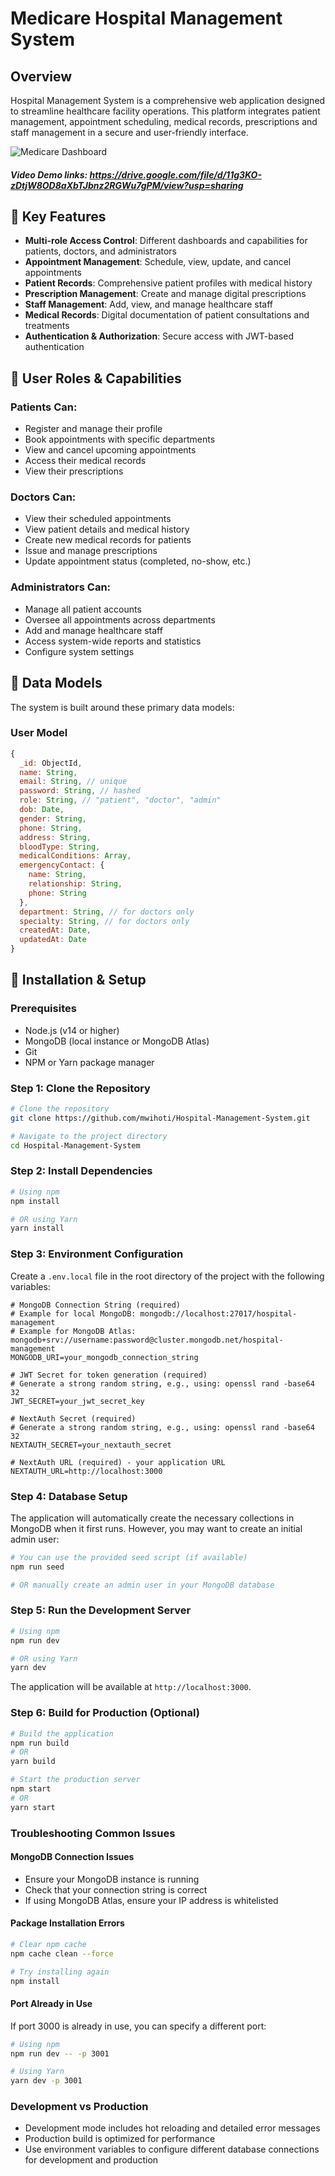 # Medicare Hospital Management System

## Overview

Hospital Management System is a comprehensive web application designed to streamline healthcare facility operations. This platform integrates patient management, appointment scheduling, medical records, prescriptions and staff management in a secure and user-friendly interface.

![Medicare Dashboard](https://raw.githubusercontent.com/mwihoti/Hospital-Management-System/main/public/dashboard-preview.png)

##### Video Demo links: https://drive.google.com/file/d/11g3KO-zDtjW8OD8aXbTJbnz2RGWu7gPM/view?usp=sharing 

## 🌟 Key Features

- **Multi-role Access Control**: Different dashboards and capabilities for patients, doctors, and administrators
- **Appointment Management**: Schedule, view, update, and cancel appointments
- **Patient Records**: Comprehensive patient profiles with medical history
- **Prescription Management**: Create and manage digital prescriptions
- **Staff Management**: Add, view, and manage healthcare staff
- **Medical Records**: Digital documentation of patient consultations and treatments
- **Authentication & Authorization**: Secure access with JWT-based authentication

## 👥 User Roles & Capabilities

### Patients Can:
- Register and manage their profile
- Book appointments with specific departments
- View and cancel upcoming appointments
- Access their medical records
- View their prescriptions

### Doctors Can:
- View their scheduled appointments
- View patient details and medical history
- Create new medical records for patients
- Issue and manage prescriptions
- Update appointment status (completed, no-show, etc.)

### Administrators Can:
- Manage all patient accounts
- Oversee all appointments across departments
- Add and manage healthcare staff
- Access system-wide reports and statistics
- Configure system settings

## 💾 Data Models

The system is built around these primary data models:

### User Model
```javascript
{
  _id: ObjectId,
  name: String,
  email: String, // unique
  password: String, // hashed
  role: String, // "patient", "doctor", "admin"
  dob: Date,
  gender: String,
  phone: String,
  address: String,
  bloodType: String,
  medicalConditions: Array,
  emergencyContact: {
    name: String,
    relationship: String,
    phone: String
  },
  department: String, // for doctors only
  specialty: String, // for doctors only
  createdAt: Date,
  updatedAt: Date
}
```

## 🚀 Installation & Setup

### Prerequisites
- Node.js (v14 or higher)
- MongoDB (local instance or MongoDB Atlas)
- Git
- NPM or Yarn package manager

### Step 1: Clone the Repository
```bash
# Clone the repository
git clone https://github.com/mwihoti/Hospital-Management-System.git

# Navigate to the project directory
cd Hospital-Management-System
```

### Step 2: Install Dependencies
```bash
# Using npm
npm install

# OR using Yarn
yarn install
```

### Step 3: Environment Configuration
Create a `.env.local` file in the root directory of the project with the following variables:

```
# MongoDB Connection String (required)
# Example for local MongoDB: mongodb://localhost:27017/hospital-management
# Example for MongoDB Atlas: mongodb+srv://username:password@cluster.mongodb.net/hospital-management
MONGODB_URI=your_mongodb_connection_string

# JWT Secret for token generation (required)
# Generate a strong random string, e.g., using: openssl rand -base64 32
JWT_SECRET=your_jwt_secret_key

# NextAuth Secret (required)
# Generate a strong random string, e.g., using: openssl rand -base64 32
NEXTAUTH_SECRET=your_nextauth_secret

# NextAuth URL (required) - your application URL
NEXTAUTH_URL=http://localhost:3000
```

### Step 4: Database Setup
The application will automatically create the necessary collections in MongoDB when it first runs. However, you may want to create an initial admin user:

```bash
# You can use the provided seed script (if available)
npm run seed

# OR manually create an admin user in your MongoDB database
```

### Step 5: Run the Development Server
```bash
# Using npm
npm run dev

# OR using Yarn
yarn dev
```

The application will be available at `http://localhost:3000`.

### Step 6: Build for Production (Optional)
```bash
# Build the application
npm run build
# OR
yarn build

# Start the production server
npm start
# OR
yarn start
```

### Troubleshooting Common Issues

#### MongoDB Connection Issues
- Ensure your MongoDB instance is running
- Check that your connection string is correct
- If using MongoDB Atlas, ensure your IP address is whitelisted

#### Package Installation Errors
```bash
# Clear npm cache
npm cache clean --force

# Try installing again
npm install
```

#### Port Already in Use
If port 3000 is already in use, you can specify a different port:
```bash
# Using npm
npm run dev -- -p 3001

# Using Yarn
yarn dev -p 3001
```

### Development vs Production
- Development mode includes hot reloading and detailed error messages
- Production build is optimized for performance
- Use environment variables to configure different database connections for development and production

